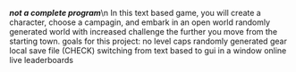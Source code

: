 ***not a complete program***\n
In this text based game, you will create a character, choose a campagin, and embark in an open world randomly generated world with increased challenge the further you move from the starting town.
goals for this project:
  no level caps
  randomly generated gear
  local save file (CHECK)
  switching from text based to gui in a window
  online live leaderboards
